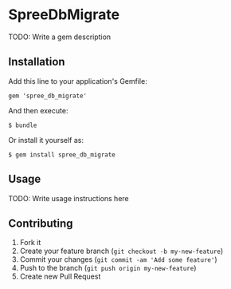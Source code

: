 # SpreeDbMigrate

TODO: Write a gem description

## Installation

Add this line to your application's Gemfile:

    gem 'spree_db_migrate'

And then execute:

    $ bundle

Or install it yourself as:

    $ gem install spree_db_migrate

## Usage

TODO: Write usage instructions here

## Contributing

1. Fork it
2. Create your feature branch (`git checkout -b my-new-feature`)
3. Commit your changes (`git commit -am 'Add some feature'`)
4. Push to the branch (`git push origin my-new-feature`)
5. Create new Pull Request

